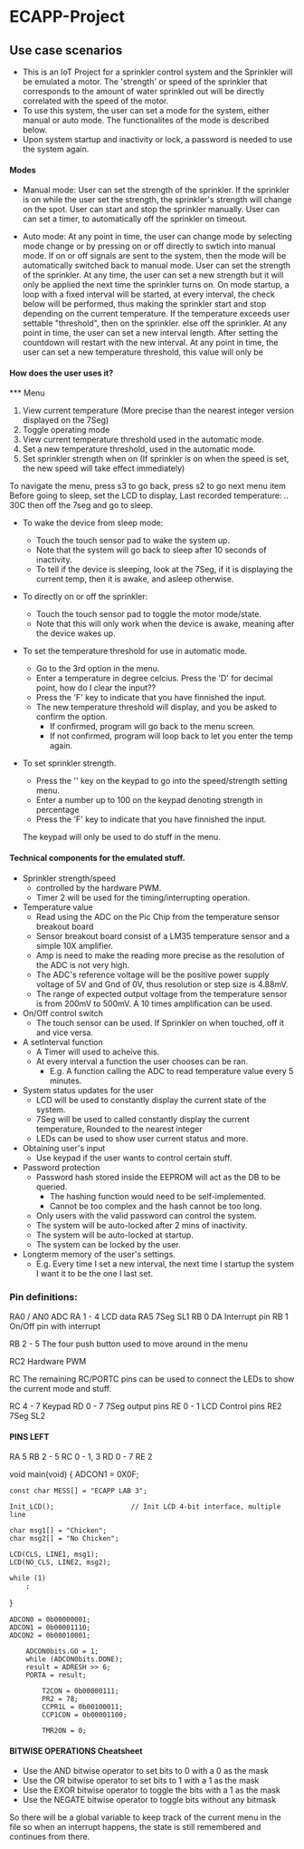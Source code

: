 # ECAPP-Project

## Use case scenarios
- This is an IoT Project for a sprinkler control system and the Sprinkler will be emulated a motor. The 'strength' or speed of
the sprinkler that corresponds to the amount of water sprinkled out will be directly correlated with the speed of the motor.
- To use this system, the user can set a mode for the system, either manual or auto mode. The functionalites of the mode is described below.
- Upon system startup and inactivity or lock, a password is needed to use the system again.

#### Modes
- Manual mode:
	User can set the strength of the sprinkler.
		If the sprinkler is on while the user set the strength, the sprinkler's strength will change on the spot.
	User can start and stop the sprinkler manually.
	User can can set a timer, to automatically off the sprinkler on timeout.

- Auto mode:
	At any point in time, the user can change mode by selecting mode change or by pressing on or off directly to swtich into manual mode.
	If on or off signals are sent to the system, then the mode will be automatically switched back to manual mode.
	User can set the strength of the sprinkler.
		At any time, the user can set a new strength but it will only be applied the next time the sprinkler turns on.
	On mode startup, a loop with a fixed interval will be started, at every interval, the check below will be performed, thus making the sprinkler start and stop depending on the current temperature.
		If the temperature exceeds user settable "threshold", then on the sprinkler.
		else off the sprinkler.
	At any point in time, the user can set a new interval length. After setting the countdown will restart with the new interval.
	At any point in time, the user can set a new temperature threshold, this value will only be

#### How does the user uses it?

*** Menu
1.	View current temperature (More precise than the nearest integer version displayed on the 7Seg)
2.	Toggle operating mode
3.	View current temperature threshold used in the automatic mode.
4.	Set a new temperature threshold, used in the automatic mode.
5.	Set sprinkler strength when on (If sprinkler is on when the speed is set, the new speed will take effect immediately)

To navigate the menu, press s3 to go back, press s2 to go next menu item
Before going to sleep, set the LCD to display,
	Last recorded temperature: .. 30C
then off the 7seg and go to sleep.

- To wake the device from sleep mode:
	- Touch the touch sensor pad to wake the system up.
	* Note that the system will go back to sleep after 10 seconds of inactivity.
	* To tell if the device is sleeping, look at the 7Seg, if it is displaying the current temp, then it is awake, and asleep otherwise.

- To directly on or off the sprinkler:
	- Touch the touch sensor pad to toggle the motor mode/state.
	* Note that this will only work when the device is awake, meaning after the device wakes up.

- To set the temperature threshold for use in automatic mode.
	- Go to the 3rd option in the menu.
	- Enter a temperature in degree celcius. Press the 'D' for decimal point, how do I clear the input??
	- Press the 'F' key to indicate that you have finnished the input.
	- The new temperature threshold will display, and you be asked to confirm the option.
		- If confirmed, program will go back to the menu screen.
		- If not confirmed, program will loop back to let you enter the temp again.

- To set sprinkler strength.
	- Press the '' key on the keypad to go into the speed/strength setting menu.
	- Enter a number up to 100 on the keypad denoting strength in percentage
	- Press the 'F' key to indicate that you have finnished the input.

	The keypad will only be used to do stuff in the menu.


#### Technical components for the emulated stuff.
- Sprinkler strength/speed
	- controlled by the hardware PWM.
	- Timer 2 will be used for the timing/interrupting operation.
- Temperature value
	- Read using the ADC on the Pic Chip from the temperature sensor breakout board
	- Sensor breakout board consist of a LM35 temperature sensor and a simple 10X amplifier.
	- Amp is need to make the reading more precise as the resolution of the ADC is not very high.
	- The ADC's reference voltage will be the positive power supply voltage of 5V and Gnd of 0V, thus resolution or step size is 4.88mV.
	- The range of expected output voltage from the temperature sensor is from 200mV to 500mV. A 10 times amplification can be used.
- On/Off control switch
	- The touch sensor can be used. If Sprinkler on when touched, off it and vice versa.
- A setInterval function
	- A Timer will used to acheive this.
	- At every interval a function the user chooses can be ran.
		- E.g. A function calling the ADC to read temperature value every 5 minutes.
- System status updates for the user
	- LCD will be used to constantly display the current state of the system.
	- 7Seg will be used to called constantly display the current temperature, Rounded to the nearest integer
	- LEDs can be used to show user current status and more.
- Obtaining user's input
	- Use keypad if the user wants to control certain stuff.
- Password protection
	- Password hash stored inside the EEPROM will act as the DB to be queried.
		- The hashing function would need to be self-implemented.
		- Cannot be too complex and the hash cannot be too long.
	- Only users with the valid password can control the system.
	- The system will be auto-locked after 2 mins of inactivity.
	- The system will be auto-locked at startup.
	- The system can be locked by the user.
- Longterm memory of the user's settings.
	- E.g. Every time I set a new interval, the next time I startup the system I want it to be the one I last set.



### Pin definitions:
RA0 / AN0
	ADC
RA 1 - 4
	LCD data
RA5
	7Seg SL1
RB 0
	DA Interrupt pin
RB 1
	On/Off pin with interrupt

RB 2 - 5
	The four push button used to move around in the menu

RC2
	Hardware PWM

RC
	The remaining RC/PORTC pins can be used to connect the LEDs to show the current mode and stuff.

RC 4 - 7
	Keypad
RD 0 - 7
	7Seg output pins
RE 0 - 1
	LCD Control pins
RE2
	7Seg SL2


#### PINS LEFT
RA 5
RB 2 - 5
RC 0 - 1, 3
RD 0 - 7
RE 2


<!-- To use the LCD look at below example -->
void main(void)
{
	ADCON1 = 0X0F;
	

	const char MESS[] = "ECAPP LAB 3";

	Init_LCD();					  // Init LCD 4-bit interface, multiple line

    char msg1[] = "Chicken";
    char msg2[] = "No Chicken";
    
	LCD(CLS, LINE1, msg1);
	LCD(NO_CLS, LINE2, msg2);

	while (1)
		;
}


    ADCON0 = 0b00000001;
    ADCON1 = 0b00001110;
    ADCON2 = 0b00010001;

        ADCON0bits.GO = 1;
        while (ADCON0bits.DONE);
        result = ADRESH >> 6;
        PORTA = result;

            T2CON = 0b00000111;
            PR2 = 78;
            CCPR1L = 0b00100011;
            CCP1CON = 0b00001100;

            TMR2ON = 0;


#### BITWISE OPERATIONS Cheatsheet
- Use the AND bitwise operator to set bits to 0 with a 0 as the mask
- Use the OR bitwise operator to set bits to 1 with a 1 as the mask
- Use the EXOR bitwise operator to toggle the bits with a 1 as the mask
- Use the NEGATE bitwise operator to toggle bits without any bitmask

So there will be a global variable to keep track of the current menu in the file so when an interrupt happens,
the state is still remembered and continues from there.